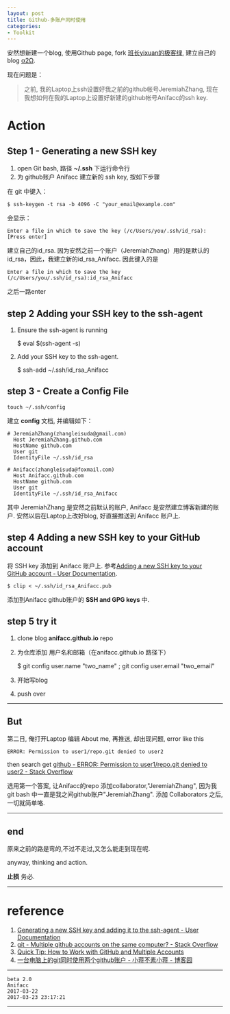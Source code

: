 ```yaml
---
layout: post
title: Github-多账户同时使用
categories:
- Toolkit
---
```


安然想新建一个blog, 使用Github page, fork [班长yixuan的极客绿][1], 建立自己的blog [α2Ω][2]. 

现在问题是：

> 之前, 我的Laptop上ssh设置好我之前的github帐号JeremiahZhang, 现在我想如何在我的Laptop上设置好新建的github帐号Anifacc的ssh key.

# Action

## Step 1 - Generating a new SSH key

1. open Git bash, 路径 __~/.ssh__ 下运行命令行
2. 为 github账户 Anifacc 建立新的 ssh key, 按如下步骤

在 git 中键入：

	$ ssh-keygen -t rsa -b 4096 -C "your_email@example.com"

会显示：

	Enter a file in which to save the key (/c/Users/you/.ssh/id_rsa):[Press enter]

建立自己的id_rsa. 因为安然之前一个账户（JeremiahZhang）用的是默认的id_rsa，因此，我建立新的id_rsa_Anifacc. 因此键入的是

	Enter a file in which to save the key (/c/Users/you/.ssh/id_rsa):id_rsa_Anifacc

之后一路enter

## step 2 Adding your SSH key to the ssh-agent

1. Ensure the ssh-agent is running

	$ eval $(ssh-agent -s)

2. Add your SSH key to the ssh-agent.

	$ ssh-add ~/.ssh/id_rsa_Anifacc

## step 3 - Create a Config File

	touch ~/.ssh/config

建立 **config** 文档, 并编辑如下：

	# JeremiahZhang(zhangleisuda@gmail.com)
	  Host JeremiahZhang.github.com
	  HostName github.com
	  User git
	  IdentityFile ~/.ssh/id_rsa
	
	# Anifacc(zhangleisuda@foxmail.com)
	  Host Anifacc.github.com
	  HostName github.com
	  User git
	  IdentityFile ~/.ssh/id_rsa_Anifacc

其中 JeremiahZhang 是安然之前默认的账户, Anifacc 是安然建立博客新建的账户. 安然以后在Laptop上改好blog, 好直接推送到 Anifacc 账户上.

## step 4 Adding a new SSH key to your GitHub account

将 SSH key 添加到 Anifacc 账户上. 参考[Adding a new SSH key to your GitHub account - User Documentation][3].

	$ clip < ~/.ssh/id_rsa_Anifacc.pub

添加到Anifacc github账户的 **SSH and GPG keys** 中.

## step 5 try it

1. clone blog __anifacc.github.io__ repo
2. 为仓库添加 用户名和邮箱（在anifacc.github.io 路径下）

	$ git config user.name "two_name" ; git config user.email "two_email"

3. 开始写blog
4. push over

---

## But

第二日, 俺打开Laptop 编辑 About me, 再推送, 却出现问题, error like this

	ERROR: Permission to user1/repo.git denied to user2

then search get [github - ERROR: Permission to user1/repo.git denied to user2 - Stack Overflow](http://stackoverflow.com/questions/9607952/error-permission-to-user1-repo-git-denied-to-user2)

选用第一个答案, 让Anifacc的repo 添加collaborator,"JeremiahZhang", 因为我git bash 中一直是我之间github账户"JeremiahZhang". 添加 Collaborators 之后, 一切就简单咯.

---

## end

原来之前的路是弯的,不过不走过,又怎么能走到现在呢. 

anyway, thinking and action. 

__止损__ 务必.

---

# reference 

1. [Generating a new SSH key and adding it to the ssh-agent - User Documentation](https://help.github.com/articles/generating-a-new-ssh-key-and-adding-it-to-the-ssh-agent/#adding-your-ssh-key-to-the-ssh-agent)
2. [git - Multiple github accounts on the same computer? - Stack Overflow](http://stackoverflow.com/questions/3860112/multiple-github-accounts-on-the-same-computer)
3. [Quick Tip: How to Work with GitHub and Multiple Accounts](https://code.tutsplus.com/tutorials/quick-tip-how-to-work-with-github-and-multiple-accounts--net-22574)
4. [一台电脑上的git同时使用两个github账户 - 小蒋不素小蒋 - 博客园](http://www.cnblogs.com/xjnotxj/p/5845574.html)

---

	beta 2.0  
	Anifacc  
	2017-03-22 
	2017-03-23 23:17:21 

---

[1]:	https://github.com/YixuanFranco/yixuanfranco.github.io
[2]:	anifacc.github.io
[3]:	https://help.github.com/articles/adding-a-new-ssh-key-to-your-github-account/